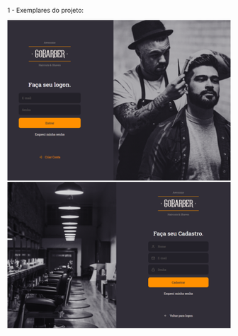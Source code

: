 1 - Exemplares do projeto: <br>

[![tela1](https://raw.githubusercontent.com/rickson-simoes/BC13_react_02/master/imgs_exemplares/img1.png "Menu Principal")](https://raw.githubusercontent.com/rickson-simoes/BC13_react_02/master/imgs_exemplares/img1.png "img1")
[![tela2](https://raw.githubusercontent.com/rickson-simoes/BC13_react_02/master/imgs_exemplares/img2.png "Cadastro")](https://raw.githubusercontent.com/rickson-simoes/BC13_react_02/master/imgs_exemplares/img2.png "img2")
